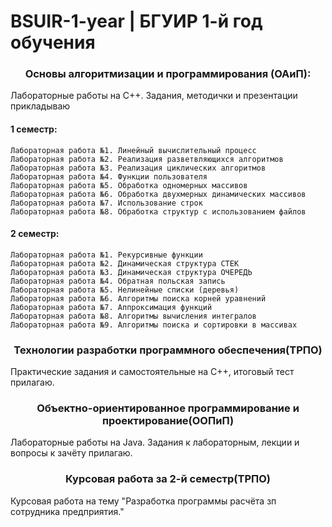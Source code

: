 # BSUIR-1-year | БГУИР 1-й год обучения
 
<h3 align="center">Основы алгоритмизации и программирования (ОАиП):</h3>

Лабораторные работы на C++. Задания, методички и презентации прикладываю

<h4>1 семестр:</h4>

	Лабораторная работа №1. Линейный вычислительный процесс
	Лабораторная работа №2. Реализация разветвляющихся алгоритмов
	Лабораторная работа №3. Реализация циклических алгоритмов
	Лабораторная работа №4. Функции пользователя
	Лабораторная работа №5. Обработка одномерных массивов
	Лабораторная работа №6. Обработка двухмерных динамических массивов
	Лабораторная работа №7. Использование строк
	Лабораторная работа №8. Обработка структур с использованием файлов
<h4>2 семестр:</h4>

	Лабораторная работа №1. Рекурсивные функции
	Лабораторная работа №2. Динамическая структура СТЕК 
	Лабораторная работа №3. Динамическая структура ОЧЕРЕДЬ 
	Лабораторная работа №4. Обратная польская запись 
	Лабораторная работа №5. Нелинейные списки (деревья)
	Лабораторная работа №6. Алгоритмы поиска корней уравнений 
	Лабораторная работа №7. Аппроксимация функций 
	Лабораторная работа №8. Алгоритмы вычисления интегралов 
	Лабораторная работа №9. Алгоритмы поиска и сортировки в массивах 

<h3 align="center">Технологии разработки программного обеспечения(ТРПО)</h3>
Практические задания и самостоятельные на С++, итоговый тест прилагаю.

<h3 align="center">Объектно-ориентированное программирование и проектирование(ООПиП)</h3>
Лабораторные работы на Java. Задания к лабораторным, лекции и вопросы к зачёту прилагаю.

<h3 align="center">Курсовая работа за 2-й семестр(ТРПО)</h3>
Курсовая работа на тему "Разработка программы расчёта зп сотрудника предприятия."
